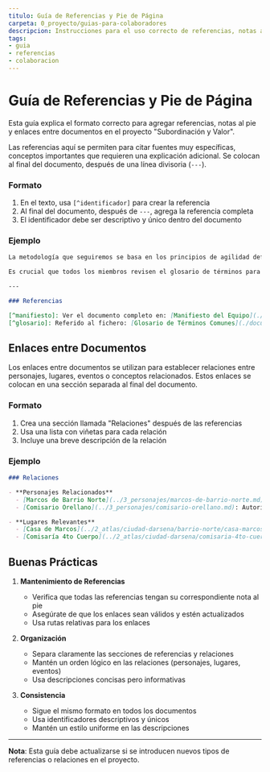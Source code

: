 ```yaml
---
titulo: Guía de Referencias y Pie de Página
carpeta: 0_proyecto/guias-para-colaboradores
descripcion: Instrucciones para el uso correcto de referencias, notas al pie y enlaces entre documentos en el proyecto SyV.
tags:
- guia
- referencias
- colaboracion
---
```


# Guía de Referencias y Pie de Página

Esta guía explica el formato correcto para agregar referencias, notas al pie y enlaces entre documentos en el proyecto "Subordinación y Valor".

Las referencias aquí se permiten para citar fuentes muy específicas, conceptos importantes que requieren una explicación adicional. Se colocan al final del documento, después de una línea divisoria (`---`).

### Formato

1. En el texto, usa `[^identificador]` para crear la referencia
2. Al final del documento, después de `---`, agrega la referencia completa
3. El identificador debe ser descriptivo y único dentro del documento

### Ejemplo

```markdown
La metodología que seguiremos se basa en los principios de agilidad definidos en el manifiesto del equipo[^manifiesto].

Es crucial que todos los miembros revisen el glosario de términos para asegurar una comunicación fluida[^glosario].

---

### Referencias

[^manifiesto]: Ver el documento completo en: [Manifiesto del Equipo](./documentos/principios/manifiesto.md).
[^glosario]: Referido al fichero: [Glosario de Términos Comunes](./documentos/glosario.md).
```

## Enlaces entre Documentos

Los enlaces entre documentos se utilizan para establecer relaciones entre personajes, lugares, eventos o conceptos relacionados. Estos enlaces se colocan en una sección separada al final del documento.

### Formato

1. Crea una sección llamada "Relaciones" después de las referencias
2. Usa una lista con viñetas para cada relación
3. Incluye una breve descripción de la relación

### Ejemplo

```markdown
### Relaciones

- **Personajes Relacionados**
  - [Marcos de Barrio Norte](../3_personajes/marcos-de-barrio-norte.md): Propietario de la casa mencionada en el documento.
  - [Comisario Orellano](../3_personajes/comisario-orellano.md): Autoridad local mencionada en el incidente.

- **Lugares Relevantes**
  - [Casa de Marcos](../2_atlas/ciudad-darsena/barrio-norte/casa-marcos.md): Ubicación principal de los eventos.
  - [Comisaría 4to Cuerpo](../2_atlas/ciudad-darsena/comisaria-4to-cuerpo.md): Lugar de los interrogatorios.
```

## Buenas Prácticas

1. **Mantenimiento de Referencias**
   - Verifica que todas las referencias tengan su correspondiente nota al pie
   - Asegúrate de que los enlaces sean válidos y estén actualizados
   - Usa rutas relativas para los enlaces

2. **Organización**
   - Separa claramente las secciones de referencias y relaciones
   - Mantén un orden lógico en las relaciones (personajes, lugares, eventos)
   - Usa descripciones concisas pero informativas

3. **Consistencia**
   - Sigue el mismo formato en todos los documentos
   - Usa identificadores descriptivos y únicos
   - Mantén un estilo uniforme en las descripciones

---

**Nota**: Esta guía debe actualizarse si se introducen nuevos tipos de referencias o relaciones en el proyecto.